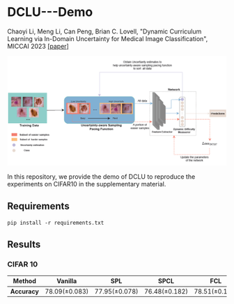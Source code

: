 # DCLU---Demo
Chaoyi Li, Meng Li, Can Peng, Brian C. Lovell, "Dynamic Curriculum Learning via In-Domain Uncertainty for Medical Image Classification", MICCAI 2023 [[paper]](https://link.springer.com/chapter/10.1007/978-3-031-43904-9_72)

![image](./DCLU_framework.png)

In this repository, we provide the demo of DCLU to reproduce the experiments on CIFAR10 in the supplementary material.

## Requirements
```
pip install -r requirements.txt
```

## Results
### CIFAR 10

|**Method**|Vanilla|SPL|SPCL|FCL|Adaptive CL|Ours(exp)|Ours(full)|
|----------|-------|---|----|---|-----------|---------|----------|
|**Accuracy**|$78.09(± 0.083)$|$77.95 (± 0.078)$|$76.48 (± 0.182)$|$78.51 (± 0.106)$|$79.74 (± 0.074)$|$81.16 (± 0.553)$|$81.58(± 0.064)$|
